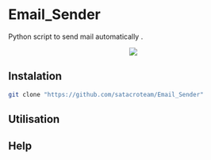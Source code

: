 # Email_Sender
Python script to send mail  automatically .

<p align="center">
  <img src="https://d1hoh05jeo8jse.cloudfront.net/media/google/gmail-icon.jpg"/>
</p>

## Instalation

```bash
git clone "https://github.com/satacroteam/Email_Sender"
```

## Utilisation


## Help
